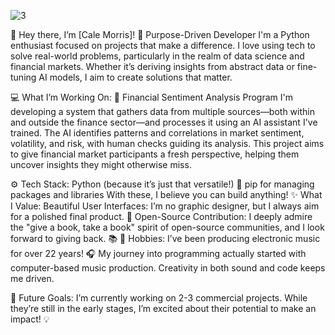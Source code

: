 ![3](https://github.com/user-attachments/assets/97329df9-dbc9-49d8-9a88-a05c6a16b4ef)

👋 Hey there, I’m [Cale Morris]!
🎯 Purpose-Driven Developer
I'm a Python enthusiast focused on projects that make a difference. I love using tech to solve real-world problems, particularly in the realm of data science and financial markets. Whether it’s deriving insights from abstract data or fine-tuning AI models, I aim to create solutions that matter.

💻 What I’m Working On:
🔎 Financial Sentiment Analysis Program
I'm developing a system that gathers data from multiple sources—both within and outside the finance sector—and processes it using an AI assistant I've trained. The AI identifies patterns and correlations in market sentiment, volatility, and risk, with human checks guiding its analysis. This project aims to give financial market participants a fresh perspective, helping them uncover insights they might otherwise miss.

⚙️ Tech Stack:
Python (because it’s just that versatile!) 🐍
pip for managing packages and libraries
With these, I believe you can build anything!
✨ What I Value:
Beautiful User Interfaces: I’m no graphic designer, but I always aim for a polished final product. 🎨
Open-Source Contribution: I deeply admire the "give a book, take a book" spirit of open-source communities, and I look forward to giving back. 📚
🎵 Hobbies:
I’ve been producing electronic music for over 22 years! 🎧 My journey into programming actually started with computer-based music production. Creativity in both sound and code keeps me driven.

🚀 Future Goals:
I’m currently working on 2-3 commercial projects. While they’re still in the early stages, I’m excited about their potential to make an impact! 💡


<!---
deepspeccode/deepspeccode is a ✨ special ✨ repository because its `README.md` (this file) appears on your GitHub profile.
You can click the Preview link to take a look at your changes.
--->
